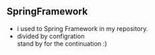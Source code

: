## SpringFramework 
- i used to Spring Framework in my repository.  
- divided by configration   
stand by for the continuation :)
